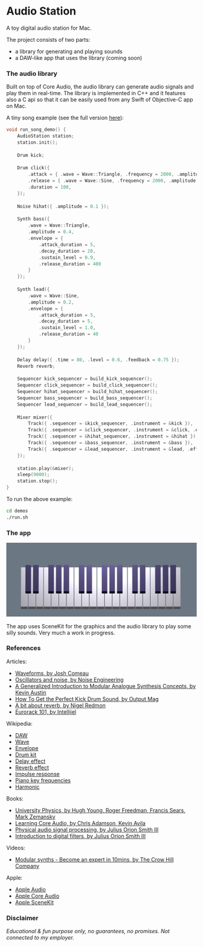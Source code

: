 # Audio Station

A toy digital audio station for Mac.

The project consists of two parts:
- a library for generating and playing sounds
- a DAW-like app that uses the library (coming soon)


### The audio library

Built on top of Core Audio, the audio library can generate audio signals and play them in real-time. The library is implemented in C++ and it features also a C api so that it can be easily used from any Swift of Objective-C app on Mac.

A tiny song example (see the full version [here](demos/main.cpp)):
```cpp
void run_song_demo() {
    AudioStation station;
    station.init();

    Drum kick;

    Drum click({
        .attack = { .wave = Wave::Triangle, .frequency = 2000, .amplitude = 0.2 },
        .release = { .wave = Wave::Sine, .frequency = 2000, .amplitude = 0.1 },
        .duration = 100,
    });

    Noise hihat({ .amplitude = 0.1 });

    Synth bass({
        .wave = Wave::Triangle,
        .amplitude = 0.4,
        .envelope = {
            .attack_duration = 5, 
            .decay_duration = 20, 
            .sustain_level = 0.9, 
            .release_duration = 400
        }
    });

    Synth lead({
        .wave = Wave::Sine,
        .amplitude = 0.2,
        .envelope = {
            .attack_duration = 5, 
            .decay_duration = 5, 
            .sustain_level = 1.0, 
            .release_duration = 40
        }
    });

    Delay delay({ .time = 80, .level = 0.6, .feedback = 0.75 });
    Reverb reverb;

    Sequencer kick_sequencer = build_kick_sequencer();
    Sequencer click_sequencer = build_click_sequencer();
    Sequencer hihat_sequencer = build_hihat_sequencer();
    Sequencer bass_sequencer = build_bass_sequencer();
    Sequencer lead_sequencer = build_lead_sequencer();

    Mixer mixer({ 
        Track({ .sequencer = &kick_sequencer, .instrument = &kick }),
        Track({ .sequencer = &click_sequencer, .instrument = &click, .effects = { &delay } }),
        Track({ .sequencer = &hihat_sequencer, .instrument = &hihat }),
        Track({ .sequencer = &bass_sequencer, .instrument = &bass }),
        Track({ .sequencer = &lead_sequencer, .instrument = &lead, .effects = { &reverb } }),
    });

    station.play(&mixer);
    sleep(9000);
    station.stop();
}
```

To run the above example:
```bash
cd demos
./run.sh
```


### The app

<img src="screenshot.png" width="800"/>

The app uses SceneKit for the graphics and the audio library to play some silly sounds. Very much a work in progress.


### References

Articles:
- [Waveforms, by Josh Comeau](https://pudding.cool/2018/02/waveforms/)
- [Oscillators and noise, by Noise Engineering](https://noiseengineering.us/blogs/loquelic-literitas-the-blog/getting-started-oscillators-and-noise)
- [A Generalized Introduction to Modular Analogue Synthesis Concepts, by Kevin Austin](https://econtact.ca/17_4/austin_synthesis.html)
- [How To Get the Perfect Kick Drum Sound, by Output Mag](https://output.com/blog/get-perfect-kick-drum)
- [A bit about reverb, by Nigel Redmon](https://www.earlevel.com/main/1997/01/19/a-bit-about-reverb/)
- [Eurorack 101, by Intellijel](https://intellijel.com/support/eurorack-101/)

Wikipedia:
- [DAW](https://en.wikipedia.org/wiki/Digital_audio_workstation)
- [Wave](https://en.wikipedia.org/wiki/wave)
- [Envelope](https://en.wikipedia.org/wiki/Envelope_(music))
- [Drum kit](https://en.wikipedia.org/wiki/Drum_kit)
- [Delay effect](https://en.wikipedia.org/wiki/Delay_(audio_effect))
- [Reverb effect](https://en.wikipedia.org/wiki/Reverb_effect)
- [Impulse response](https://en.wikipedia.org/wiki/Impulse_response)
- [Piano key frequencies](https://en.wikipedia.org/wiki/Piano_key_frequencies)
- [Harmonic](https://en.wikipedia.org/wiki/Harmonic)

Books:
- [University Physics, by Hugh Young, Roger Freedman, Francis Sears, Mark Zemansky](https://en.wikipedia.org/wiki/University_Physics)
- [Learning Core Audio, by Chris Adamson, Kevin Avila](https://www.oreilly.com/library/view/learning-core-audio/9780321636973/)
- [Physical audio signal processing, by Julius Orion Smith III](https://ccrma.stanford.edu/~jos/pasp/pasp.html)
- [Introduction to digital filters, by Julius Orion Smith III](https://ccrma.stanford.edu/~jos/filters/)

Videos:
- [Modular synths - Become an expert in 10mins, by The Crow Hill Company](https://www.youtube.com/watch?v=umkTjJ-Z6fs)

Apple:
- [Apple Audio](https://developer.apple.com/audio/)
- [Apple Core Audio](https://developer.apple.com/library/archive/documentation/MusicAudio/Conceptual/CoreAudioOverview)
- [Apple SceneKit](https://developer.apple.com/documentation/scenekit)


### Disclaimer

_Educational & fun purpose only, no guarantees, no promises. Not connected to my employer._
